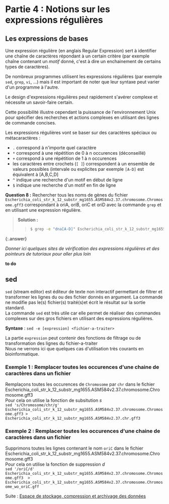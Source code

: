 # Partie 4 : Notions sur les expressions régulières

## Les expressions de bases  

Une expression régulière (en anglais Regular Expression) sert à identifier une
chaîne de caractères répondant à un certain critère (par exemple chaîne
contenant un *motif* donné, c'est à dire un enchainement de certains types
de caractères).

De nombreux programmes utilisent les expressions régulières (par exemple `sed`,
`grep`, `vi`, ...) mais il est important de noter que leur syntaxe peut varier
d'un programme à l'autre.

Le design d'expressions régulières peut rapidement s'avérer complexe et nécessite
un savoir-faire certain.

Cette possibilité illustre cependant la puissance de l'environnement Unix 
pour spécifier des recherches et actions complexes en utilisant des lignes 
de commande concises.  

Les expressions régulières vont se baser sur des caractères spéciaux ou métacaractères :

- `.` correspond à n'importe quel caractère  
- `*` correspond à une répétition de 0 à n occurences (déconseillé) 
- `+` correspond à une répétition de 1 à n occurences 
- les caractères entre crochets (`[ ]`) correspondent à un ensemble de valeurs possibles (intervale ou explicites par exemple `[A-D]` est équivalent à [A,B,C,D]
- `^` indique une recherche d'un motif en début de ligne  
- `$` indique une recherche d'un motif en fin de ligne  

**Question 8 :** Rechercher tous les noms de gènes du fichier
`Escherichia_coli_str_k_12_substr_mg1655.ASM584v2.37.chromosome.Chromosome.gff3`
correspondant à oriA, oriB, oriC et oriD avec la commande `grep` et en
utilisant une expression régulière.

> **Solution :**  
> > ```bash 
> > $ grep -e "dna[A-D]" Escherichia_coli_str_k_12_substr_mg1655.ASM584v2.37.chromosome.Chromosome.gff3 
> > ```
{:.answer}


*Donner ici quelques sites de vérification des expressions régulières et des pointeurs de tutoriaux pour aller plus loin*

**to do**  

## sed  

`sed` (stream editor) est éditeur de texte non interactif permettant de filtrer et transformer les lignes du ou des fichier donnés en argument. La commande ne modifie pas le(s) fichier(s) traité(s)et écrit le résultat sur la sortie standard.  
La commande `sed` est très utile car elle permet de réaliser des commandes complexes sur des gros fichiers en utilisant des expressions régulières.  

**Syntaxe** : `sed -e [expression] <fichier-a-traiter>`

La partie `expression` peut contenir des fonctions de filtrage ou de transformation des lignes du fichier-a-traiter  
Nous ne verrons ici que quelques cas d'utilisation très courants en bioinformatique.  

### Exemple 1 : Remplacer toutes les occurences d'une chaine de caractères dans un fichier  
Remplaçons toutes les occurences de `Chromosome` par `chr` dans le fichier Escherichia_coli_str_k_12_substr_mg1655.ASM584v2.37.chromosome.Chromosome.gff3   
Pour cela on utilise la fonction de subsitution *s*  
`sed 's/Chromosome/chr/g' Escherichia_coli_str_k_12_substr_mg1655.ASM584v2.37.chromosome.Chromosome.gff3 > Escherichia_coli_str_k_12_substr_mg1655.ASM584v2.37.chr.gff3`

### Exemple 2 : Remplacer toutes les occurences d'une chaine de caractères dans un fichier  
Supprimons toutes les lignes contenant le nom `oriC` dans le fichier Escherichia_coli_str_k_12_substr_mg1655.ASM584v2.37.chromosome.Chromosome.gff3  
Pour cela on utilise la fonction de suppression *d*  
`sed '/oriC/d' Escherichia_coli_str_k_12_substr_mg1655.ASM584v2.37.chromosome.Chromosome.gff3  > Escherichia_coli_str_k_12_substr_mg1655.ASM584v2.37.chromosome.Chromosome_wo_oriC.gff`


Suite : [Espace de stockage, compression et archivage des données](05_tar.md)
